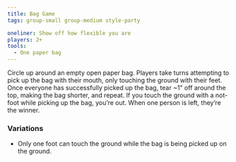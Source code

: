 ```yaml
---
title: Bag Game
tags: group-small group-medium style-party

oneliner: Show off how flexible you are
players: 2+
tools:
  - One paper bag
---
```

Circle up around an empty open paper bag. Players take turns attempting to pick up the bag with their mouth, only touching the ground with their feet. Once everyone has successfully picked up the bag, tear ~1" off around the top, making the bag shorter, and repeat. If you touch the ground with a not-foot while picking up the bag, you’re out. When one person is left, they’re the winner.

### Variations
* Only one foot can touch the ground while the bag is being picked up on the ground.
